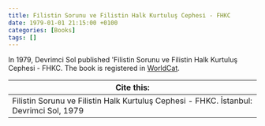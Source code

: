 ```yaml
---
title: Fi̇listin Sorunu ve Filistin Halk Kurtuluş Cephesi̇ - FHKC
date: 1979-01-01 21:15:00 +0100
categories: [Books]
tags: []
---
```


In 1979, Devrimci Sol published 'Fi̇listin Sorunu ve Filistin Halk Kurtuluş Cephesi̇ - FHKC. The book is registered in [WorldCat](https://search.worldcat.org/title/635222493).


| Cite this:   |
|--------|
| Fi̇listin Sorunu ve Filistin Halk Kurtuluş Cephesi̇ - FHKC. İstanbul: Devrimci Sol, 1979

 